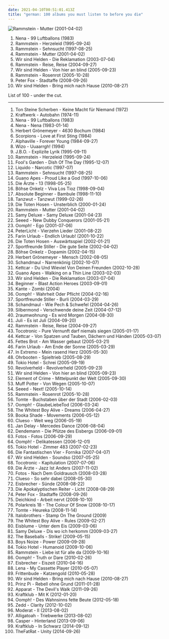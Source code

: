 ```yaml
---
date: 2021-04-10T00:51:01.413Z
title: "german: 100 albums you must listen to before you die"
---
```

![Rammstein - Mutter (2001-04-02)](http://coverartarchive.org/release/b18729d7-287e-4519-9397-b9f3e079cd3d/2981256085-500.jpg "Rammstein - Mutter (2001-04-02)")
<ol class="albums">
<li data-cover="http://coverartarchive.org/release/e38790fe-0b99-45ac-b540-9b7cf2742d94/19025705025-500.jpg" data-tags="german" role="button">Nena - 99 Luftballons (1983)</li>
<li data-cover="http://coverartarchive.org/release/b2349c8c-4986-4d4e-b2a0-285825f686c3/2192586485-500.jpg" data-tags="industrial metal" role="button">Rammstein - Herzeleid (1995-09-24)</li>
<li data-cover="http://coverartarchive.org/release/c57b9cc3-4f1b-4f2d-b815-e78126c659ff/24415350757-500.jpg" data-tags="industrial metal" role="button">Rammstein - Sehnsucht (1997-08-25)</li>
<li data-cover="http://coverartarchive.org/release/b18729d7-287e-4519-9397-b9f3e079cd3d/2981256085-500.jpg" data-tags="industrial metal" role="button">Rammstein - Mutter (2001-04-02)</li>
<li data-cover="http://coverartarchive.org/release/014ed961-6515-371e-80c9-e4ce89e08c0e/4819589657-500.jpg" data-tags="german" role="button">Wir sind Helden - Die Reklamation (2003-07-04)</li>
<li data-cover="http://coverartarchive.org/release/2f55fcce-b536-3ec4-92f7-54f5f8fa1edf/21713078387-500.jpg" data-tags="industrial metal" role="button">Rammstein - Reise, Reise (2004-09-27)</li>
<li data-cover="https://img.discogs.com/rLFbd4wzHfqWV4t0KBl6bD56rUQ=/fit-in/600x523/filters:strip_icc():format(jpeg):mode_rgb():quality(90)/discogs-images/R-927793-1242079929.jpeg.jpg" data-tags="german, pop" role="button">Wir sind Helden - Von hier an blind (2005-09-23)</li>
<li data-cover="http://coverartarchive.org/release/74ebf682-b859-40f2-b912-49d4bf6edcaf/7101368668-500.jpg" data-tags="industrial metal" role="button">Rammstein - Rosenrot (2005-10-28)</li>
<li data-cover="http://coverartarchive.org/release/d57ff9e6-3ece-429b-bf5f-75d505f7cfe1/15248740702-500.jpg" data-tags="dancehall, german" role="button">Peter Fox - Stadtaffe (2008-09-26)</li>
<li data-cover="https://img.discogs.com/7EklQeehX3bIpVPJ_e4dGQ_j1IA=/fit-in/500x500/filters:strip_icc():format(jpeg):mode_rgb():quality(90)/discogs-images/R-2416921-1282913483.jpeg.jpg" data-tags="pop, german, 00s, rockstars, tanzen, rockmusik, sandisfinis, muke, wsh bring mich nachhause, micha maat, der moment" role="button">Wir sind Helden - Bring mich nach Hause (2010-08-27)</li>
</ol>
List of 100 - under the cut.
<!-- more -->

_________________

<ol class="albums">
<li data-cover="http://coverartarchive.org/release/562dd75a-49eb-4088-8c69-26a2cd1fb411/19678163449-500.jpg" data-tags="german" role="button">
Ton Steine Scherben - Keine Macht für Niemand (1972)
</li>
<li data-cover="http://coverartarchive.org/release/8cc98515-1ffc-3d30-99b5-054056d1c295/13891846763-500.jpg" data-tags="electronic" role="button">
Kraftwerk - Autobahn (1974-11)
</li>
<li data-cover="http://coverartarchive.org/release/e38790fe-0b99-45ac-b540-9b7cf2742d94/19025705025-500.jpg" data-tags="german" role="button">
Nena - 99 Luftballons (1983)
</li>
<li data-cover="https://img.discogs.com/uwrfceLZT567EFIXiuz4vBorMR0=/fit-in/600x596/filters:strip_icc():format(jpeg):mode_rgb():quality(90)/discogs-images/R-492603-1517571917-6886.jpeg.jpg" data-tags="80s, german" role="button">
Nena - Nena (1983-01-14)
</li>
<li data-cover="http://coverartarchive.org/release/2176bfcd-867a-4168-942d-c718507d6abb/16452956288-500.jpg" data-tags="german, herbert groenemeyer - 4630 bochum" role="button">
Herbert Grönemeyer - 4630 Bochum (1984)
</li>
<li data-cover="http://coverartarchive.org/release/24335da0-8587-3d50-931e-082b7cf42cd7/20733595394-500.jpg" data-tags="hard rock" role="button">
Scorpions - Love at First Sting (1984)
</li>
<li data-cover="http://coverartarchive.org/release/07e8b1d1-6fa7-3baa-8658-026060ae06c5/14454641304-500.jpg" data-tags="80s" role="button">
Alphaville - Forever Young (1984-09-27)
</li>
<li data-cover="http://coverartarchive.org/release/9b416903-61ab-3b91-b653-ce445cdaa331/3306421249-500.jpg" data-tags="punk, punk rock, german" role="button">
Wizo - Uuaarrgh! (1994)
</li>
<li data-cover="http://coverartarchive.org/release/6a5c9ee5-3504-47ea-b3af-8c2c2a28ac69/8801508111-500.jpg" data-tags="german, fun metal" role="button">
J.B.O. - Explizite Lyrik (1995-09-11)
</li>
<li data-cover="http://coverartarchive.org/release/b2349c8c-4986-4d4e-b2a0-285825f686c3/2192586485-500.jpg" data-tags="industrial metal" role="button">
Rammstein - Herzeleid (1995-09-24)
</li>
<li data-cover="http://coverartarchive.org/release/dcfe8092-607d-43dd-88e5-4d4429f049c9/2107276861-500.jpg" data-tags="90s, pop, german, rock" role="button">
Fool's Garden - Dish Of The Day (1995-12-07)
</li>
<li data-cover="http://coverartarchive.org/release/4564cd79-adbe-41ef-82fd-0a7d40e68da7/11732673965-500.jpg" data-tags="90s" role="button">
Liquido - Narcotic (1997-07)
</li>
<li data-cover="http://coverartarchive.org/release/c57b9cc3-4f1b-4f2d-b815-e78126c659ff/24415350757-500.jpg" data-tags="industrial metal" role="button">
Rammstein - Sehnsucht (1997-08-25)
</li>
<li data-cover="https://img.discogs.com/oC80XbUu1pNPEjJuxSL9mIE4OAw=/fit-in/600x922/filters:strip_icc():format(jpeg):mode_rgb():quality(90)/discogs-images/R-3500374-1332874280.jpeg.jpg" data-tags="alternative rock" role="button">
Guano Apes - Proud Like a God (1997-10-06)
</li>
<li data-cover="http://coverartarchive.org/release/5136b498-769c-4a15-9989-f321d4a1723d/6278219503-500.jpg" data-tags="punk rock" role="button">
Die Ärzte - 13 (1998-05-25)
</li>
<li data-cover="http://coverartarchive.org/release/76836051-3547-4ca8-8567-c146cadfaca6/18251719247-500.jpg" data-tags="hard rock, german, rock, onkelz" role="button">
Böhse Onkelz - Viva Los Tioz (1998-09-04)
</li>
<li data-cover="http://coverartarchive.org/release/8377002d-790b-41f4-a152-d2f6ba6ea736/3349699606-500.jpg" data-tags="german hip hop, german hip-hop" role="button">
Absolute Beginner - Bambule (1998-11-10)
</li>
<li data-cover="http://coverartarchive.org/release/7bda0240-f1d4-4c5c-b50d-a46fe30af5d7/12568057157-500.jpg" data-tags="german, tanzwut-tanzwut, metal, mittelalter-mix" role="button">
Tanzwut - Tanzwut (1999-02-26)
</li>
<li data-cover="https://img.discogs.com/860Jtns8oDOGHGd84Mk9NlLEmos=/fit-in/600x530/filters:strip_icc():format(jpeg):mode_rgb():quality(90)/discogs-images/R-527896-1271536925.jpeg.jpg" data-tags="german, die toten hosen, punk, punk rock" role="button">
Die Toten Hosen - Unsterblich (2000-01-24)
</li>
<li data-cover="http://coverartarchive.org/release/b18729d7-287e-4519-9397-b9f3e079cd3d/2981256085-500.jpg" data-tags="industrial metal" role="button">
Rammstein - Mutter (2001-04-02)
</li>
<li data-cover="https://img.discogs.com/Z3uHmw4TYJHDabV1jJBBstOhvK4=/fit-in/600x595/filters:strip_icc():format(jpeg):mode_rgb():quality(90)/discogs-images/R-362701-1389771905-9340.jpeg.jpg" data-tags="hip-hop, german, german hip hop" role="button">
Samy Deluxe - Samy Deluxe (2001-04-23)
</li>
<li data-cover="http://coverartarchive.org/release/aa8f796b-28e8-4b46-92ab-ae4d74c6dfa0/11539914728-500.jpg" data-tags="reggae" role="button">
Seeed - New Dubby Conquerors (2001-05-21)
</li>
<li data-cover="http://coverartarchive.org/release/efef71e6-cfbd-4b7e-9ec3-c541a5d38257/14371795754-500.jpg" data-tags="industrial metal, german" role="button">
Oomph! - Ego (2001-07-06)
</li>
<li data-cover="http://coverartarchive.org/release/37b39f1f-b281-4e25-bb2b-1ee4e9d3cd4b/11530878965-500.jpg" data-tags="german" role="button">
PeterLicht - Vierzehn Lieder (2001-08-22)
</li>
<li data-cover="http://coverartarchive.org/release/81032d7f-3915-4016-b1f5-606926329bb0/3323486482-500.jpg" data-tags="deutsch, german, punk" role="button">
Farin Urlaub - Endlich Urlaub! (2001-10-22)
</li>
<li data-cover="http://coverartarchive.org/release/7bd81615-478e-4c0e-9248-39cd077eac69/3330315650-500.jpg" data-tags="punk rock, punk" role="button">
Die Toten Hosen - Auswärtsspiel (2002-01-21)
</li>
<li data-cover="https://img.discogs.com/xGvkXOyRDVoU71fFnepT6jXcJgQ=/fit-in/160x159/filters:strip_icc():format(jpeg):mode_rgb():quality(90)/discogs-images/R-1030151-1185961466.jpeg.jpg" data-tags="deutschrock, rock, german" role="button">
Sportfreunde Stiller - Die gute Seite (2002-04-02)
</li>
<li data-cover="http://coverartarchive.org/release/3b3d0e02-672d-4b1d-90f7-7bb9a17f8038/15564470706-500.jpg" data-tags="hard rock, german" role="button">
Böhse Onkelz - Dopamin (2002-04-15)
</li>
<li data-cover="https://img.discogs.com/aKGZZY2YKAMrt0FWKGUSegb4ST4=/fit-in/600x521/filters:strip_icc():format(jpeg):mode_rgb():quality(90)/discogs-images/R-580150-1216849792.jpeg.jpg" data-tags="german" role="button">
Herbert Grönemeyer - Mensch (2002-08-05)
</li>
<li data-cover="http://coverartarchive.org/release/90312886-40f4-4369-bcd4-4aa76054c706/13515628922-500.jpg" data-tags="folk rock" role="button">
Schandmaul - Narrenkönig (2002-10-07)
</li>
<li data-cover="http://coverartarchive.org/release/9487dab6-a5df-4fce-b37e-b5d811eebafd/3366701687-500.jpg" data-tags="deutsch" role="button">
Kettcar - Du Und Wieviel Von Deinen Freunden (2002-10-28)
</li>
<li data-cover="http://coverartarchive.org/release/40e7c84f-309b-4d2e-b93c-c9d56f682665/17105713835-500.jpg" data-tags="alternative rock" role="button">
Guano Apes - Walking on a Thin Line (2003-02-03)
</li>
<li data-cover="http://coverartarchive.org/release/014ed961-6515-371e-80c9-e4ce89e08c0e/4819589657-500.jpg" data-tags="german" role="button">
Wir sind Helden - Die Reklamation (2003-07-04)
</li>
<li data-cover="http://coverartarchive.org/release/d509ac03-18cf-45b8-94ab-ab8617fb9f99/3349734538-500.jpg" data-tags="german hiphop, hip-hop, hip hop, german" role="button">
Beginner - Blast Action Heroes (2003-09-01)
</li>
<li data-cover="https://img.discogs.com/GAZOFadHoxthIv5zTd3kUrkLOj4=/fit-in/300x300/filters:strip_icc():format(jpeg):mode_rgb():quality(90)/discogs-images/R-518271-1128616098.jpeg.jpg" data-tags="indie rock, german" role="button">
Kante - Zombi (2004)
</li>
<li data-cover="https://img.discogs.com/Z8fZAd0RvvrRuyWLNR8nblD_efY=/fit-in/600x636/filters:strip_icc():format(jpeg):mode_rgb():quality(90)/discogs-images/R-13364776-1559511721-3658.jpeg.jpg" data-tags="industrial metal" role="button">
Oomph! - Wahrheit Oder Pflicht (2004-02-16)
</li>
<li data-cover="http://coverartarchive.org/release/b8142c5d-3180-4f59-a9d3-880904621f73/7170268518-500.jpg" data-tags="deutschrock, sportfreunde stiller" role="button">
Sportfreunde Stiller - Burli (2004-03-29)
</li>
<li data-cover="http://coverartarchive.org/release/ad8350ac-5126-4bc5-b053-8509b816a9dc/13515639091-500.jpg" data-tags="folk metal, schandmaul, metal, german" role="button">
Schandmaul - Wie Pech & Schwefel (2004-04-26)
</li>
<li data-cover="http://coverartarchive.org/release/a4b9461b-db45-49cf-b214-b12e8f299e79/7179808332-500.jpg" data-tags="silbermond, rock" role="button">
Silbermond - Verschwende deine Zeit (2004-07-12)
</li>
<li data-cover="http://coverartarchive.org/release/b21fed09-17fe-3ab2-bbe6-5bf54ce9f43a/1889478274-500.jpg" data-tags="german, electronic" role="button">
2raumwohnung - Es wird Morgen (2004-08-30)
</li>
<li data-cover="http://coverartarchive.org/release/b32b3292-55db-4883-adaf-786171f381a1/10431090135-500.jpg" data-tags="german" role="button">
Juli - Es ist Juli (2004-09-20)
</li>
<li data-cover="http://coverartarchive.org/release/2f55fcce-b536-3ec4-92f7-54f5f8fa1edf/21713078387-500.jpg" data-tags="industrial metal" role="button">
Rammstein - Reise, Reise (2004-09-27)
</li>
<li data-cover="http://coverartarchive.org/release/26bf3e36-a8ac-45fa-891f-80a378901a6b/3376869262-500.jpg" data-tags="german, indie, 00s, hamburger schule" role="button">
Tocotronic - Pure Vernunft darf niemals siegen (2005-01-17)
</li>
<li data-cover="http://coverartarchive.org/release/4ef75fd8-9b02-4bfc-bacd-002846dc6f63/5555494044-500.jpg" data-tags="deutsch" role="button">
Kettcar - Von Spatzen und Tauben, Dächern und Händen (2005-03-07)
</li>
<li data-cover="http://coverartarchive.org/release/7caecf9e-6fb2-4def-95ef-5cdf6dd05410/7479710791-500.jpg" data-tags="hip hop, german, deutsch" role="button">
Fettes Brot - Am Wasser gebaut (2005-03-21)
</li>
<li data-cover="http://coverartarchive.org/release/ee2ded2b-e706-4e20-9ae6-98bba2e4e291/8610003714-500.jpg" data-tags="punk rock" role="button">
Farin Urlaub - Am Ende der Sonne (2005-03-29)
</li>
<li data-cover="http://coverartarchive.org/release/bb66ac86-d288-4748-a02c-9a0b1faa0a69/13574768662-500.jpg" data-tags="folk metal" role="button">
In Extremo - Mein rasend Herz (2005-05-30)
</li>
<li data-cover="http://coverartarchive.org/release/ba4905a7-3e02-4800-971b-6a7498634e62/14402305789-500.jpg" data-tags="german, reggae, berlin" role="button">
Ohrbooten - Spieltrieb (2005-08-29)
</li>
<li data-cover="https://img.discogs.com/G02_wI1hRJo7nOuoOExIdBu22hs=/fit-in/600x511/filters:strip_icc():format(jpeg):mode_rgb():quality(90)/discogs-images/R-695819-1372415689-1175.jpeg.jpg" data-tags="emo, german, tokio hotel, rock" role="button">
Tokio Hotel - Schrei (2005-09-19)
</li>
<li data-cover="http://coverartarchive.org/release/6692240d-55c2-471f-8b9e-f4b5f575e2d1/16951049106-500.jpg" data-tags="german, rock" role="button">
Revolverheld - Revolverheld (2005-09-23)
</li>
<li data-cover="https://img.discogs.com/rLFbd4wzHfqWV4t0KBl6bD56rUQ=/fit-in/600x523/filters:strip_icc():format(jpeg):mode_rgb():quality(90)/discogs-images/R-927793-1242079929.jpeg.jpg" data-tags="german, pop" role="button">
Wir sind Helden - Von hier an blind (2005-09-23)
</li>
<li data-cover="https://img.discogs.com/8L5YZIN096fHanuOwsZePa7eTtA=/fit-in/202x200/filters:strip_icc():format(jpeg):mode_rgb():quality(90)/discogs-images/R-754756-1155478794.jpeg.jpg" data-tags="element of crime" role="button">
Element of Crime - Mittelpunkt der Welt (2005-09-30)
</li>
<li data-cover="http://coverartarchive.org/release/054e623b-57ce-42fb-bb62-f1c82dfedf1d/4801247210-500.jpg" data-tags="german" role="button">
Muff Potter - Von Wegen (2005-10-07)
</li>
<li data-cover="https://img.discogs.com/GUq_JB_l0I6gNuYQSQcD1jqJhAU=/fit-in/600x605/filters:strip_icc():format(jpeg):mode_rgb():quality(90)/discogs-images/R-1910644-1502355394-1079.jpeg.jpg" data-tags="reggae, dancehall" role="button">
Seeed - Next! (2005-10-14)
</li>
<li data-cover="http://coverartarchive.org/release/74ebf682-b859-40f2-b912-49d4bf6edcaf/7101368668-500.jpg" data-tags="industrial metal" role="button">
Rammstein - Rosenrot (2005-10-28)
</li>
<li data-cover="http://coverartarchive.org/release/55ed3bfc-d023-45b7-9905-c4a3ff6e2e2a/3376905685-500.jpg" data-tags="german, deutsch, hamburger schule" role="button">
Tomte - Buchstaben über der Stadt (2006-02-03)
</li>
<li data-cover="http://coverartarchive.org/release/527a5356-b45f-4665-bbe0-b481ebfcdd49/15859334735-500.jpg" data-tags="industrial metal" role="button">
Oomph! - GlaubeLiebeTod (2006-03-24)
</li>
<li data-cover="http://coverartarchive.org/release/991663bf-fc45-422f-bf7f-7e713c22b591/17925341829-500.jpg" data-tags="indie" role="button">
The Whitest Boy Alive - Dreams (2006-04-27)
</li>
<li data-cover="http://coverartarchive.org/release/5c89b423-8b51-4532-a5e6-2e077a76d6ed/3201197255-500.jpg" data-tags="electronic, electro, minimal" role="button">
Booka Shade - Movements (2006-05-12)
</li>
<li data-cover="http://coverartarchive.org/release/5debf44a-74f5-47cb-b32e-9ccbee99e76e/3376054171-500.jpg" data-tags="german, deutsch" role="button">
Clueso - Weit weg (2006-05-19)
</li>
<li data-cover="https://img.discogs.com/tCOn4wAL3rvCewYqfO4cLnE2nz0=/fit-in/600x600/filters:strip_icc():format(jpeg):mode_rgb():quality(90)/discogs-images/R-762503-1539810241-4437.jpeg.jpg" data-tags="reggae, german, funk" role="button">
Jan Delay - Mercedes Dance (2006-08-04)
</li>
<li data-cover="https://img.discogs.com/KWEnPJ_GVw_dAEGjAQccPTez4tE=/fit-in/300x300/filters:strip_icc():format(jpeg):mode_rgb():quality(90)/discogs-images/R-963276-1208986567.jpeg.jpg" data-tags="hip hop, deutscher hiphop" role="button">
Dendemann - Die Pfütze des Eisbergs (2006-09-01)
</li>
<li data-cover="http://coverartarchive.org/release/8e399300-e2d0-4836-ade1-67783e8aba6c/1594214502-500.jpg" data-tags="german" role="button">
Fotos - Fotos (2006-09-29)
</li>
<li data-cover="http://coverartarchive.org/release/446531b3-47a1-4caf-8815-dab5b6734dde/9819885655-500.jpg" data-tags="industrial metal" role="button">
Oomph! - Delikatessen (2006-12-01)
</li>
<li data-cover="http://coverartarchive.org/release/e0794c3b-2f66-41fc-8619-cf859d64353c/7595175908-500.jpg" data-tags="tokio hotel, rock, german" role="button">
Tokio Hotel - Zimmer 483 (2007-02-23)
</li>
<li data-cover="http://coverartarchive.org/release/8208c422-13eb-4ade-98e4-fd551f3cd67a/12899177229-500.jpg" data-tags="hip hop, deutsch, german" role="button">
Die Fantastischen Vier - Fornika (2007-04-07)
</li>
<li data-cover="http://coverartarchive.org/release/b3f836e8-2445-4a48-888f-f54894b93192/10431486482-500.jpg" data-tags="pop, deutsch, german" role="button">
Wir sind Helden - Soundso (2007-05-25)
</li>
<li data-cover="http://coverartarchive.org/release/d17bfe8d-b962-4fa5-bf71-efbe76a201ce/4817979360-500.jpg" data-tags="indie, deutsch, german, hamburger schule" role="button">
Tocotronic - Kapitulation (2007-07-06)
</li>
<li data-cover="http://coverartarchive.org/release/6a81122a-d183-4008-ad9f-fcc8dd2b31b2/2140773824-500.jpg" data-tags="punk, deutschrock, punk rock, deutsch" role="button">
Die Ärzte - Jazz Ist Anders (2007-11-02)
</li>
<li data-cover="https://img.discogs.com/qzlW8t5AFmKYH4gFc8H440mJfUo=/fit-in/456x408/filters:strip_icc():format(jpeg):mode_rgb():quality(90)/discogs-images/R-2054920-1261748799.jpeg.jpg" data-tags="indie" role="button">
Fotos - Nach Dem Goldrausch (2008-03-28)
</li>
<li data-cover="http://coverartarchive.org/release/8a5f9fff-7e95-46e5-912c-4805719b9733/6800701218-500.jpg" data-tags="deutsch" role="button">
Clueso - So sehr dabei (2008-05-30)
</li>
<li data-cover="http://coverartarchive.org/release/ce2c806a-dcb3-4a0c-86a5-dae0fa9f98ac/12560256854-500.jpg" data-tags="german, neue deutsche haerte, industrial, industrial metal" role="button">
Eisbrecher - Sünde (2008-08-22)
</li>
<li data-cover="http://coverartarchive.org/release/c9cd04f8-ae91-4511-b7a9-350505e7106f/13548385324-500.jpg" data-tags="melodic death metal, german, epic metal" role="button">
Die Apokalyptischen Reiter - Licht (2008-08-29)
</li>
<li data-cover="http://coverartarchive.org/release/d57ff9e6-3ece-429b-bf5f-75d505f7cfe1/15248740702-500.jpg" data-tags="dancehall, german" role="button">
Peter Fox - Stadtaffe (2008-09-26)
</li>
<li data-cover="https://img.discogs.com/_pjIoMlx7MXFbuDl_d_0tblyJoE=/fit-in/240x240/filters:strip_icc():format(jpeg):mode_rgb():quality(90)/discogs-images/R-1631744-1233396114.jpeg.jpg" data-tags="electronic, deutsch" role="button">
Deichkind - Arbeit nervt (2008-10-10)
</li>
<li data-cover="http://coverartarchive.org/release/e74850d0-6106-4941-b984-deef8cd1b7bc/2140627855-500.jpg" data-tags="german, electronic" role="button">
Polarkreis 18 - The Colour Of Snow (2008-10-17)
</li>
<li data-cover="http://coverartarchive.org/release/0df75333-1452-4406-abf5-e5c8ff89e7b3/15876352106-500.jpg" data-tags="german" role="button">
Tomte - Heureka (2008-11-14)
</li>
<li data-cover="http://coverartarchive.org/release/70f98182-7a57-44a8-adeb-5aecaaeac206/9823154784-500.jpg" data-tags="trance, dance, techno, german" role="button">
Italobrothers - Stamp On The Ground (2009)
</li>
<li data-cover="https://img.discogs.com/CEympDX1u4FWYHhBclMI9h-ijx8=/fit-in/500x500/filters:strip_icc():format(jpeg):mode_rgb():quality(90)/discogs-images/R-1626055-1233084808.jpeg.jpg" data-tags="indie" role="button">
The Whitest Boy Alive - Rules (2009-02-27)
</li>
<li data-cover="https://img.discogs.com/LfBjYCCBm98bfW3TdVXhdeigAd0=/fit-in/600x601/filters:strip_icc():format(jpeg):mode_rgb():quality(90)/discogs-images/R-1334744-1599234149-9074.jpeg.jpg" data-tags="gothic, german, eisblume" role="button">
Eisblume - Unter dem Eis (2009-03-06)
</li>
<li data-cover="http://coverartarchive.org/release/9370f31c-6879-42d4-99d0-3eece1c428d1/24502538812-500.jpg" data-tags="german" role="button">
Samy Deluxe - Dis wo ich herkomm (2009-03-27)
</li>
<li data-cover="http://coverartarchive.org/release/1ee17f89-66f8-3ce2-8b11-68e088f988bd/6791775045-500.jpg" data-tags="rock" role="button">
The Baseballs - Strike! (2009-05-15)
</li>
<li data-cover="http://coverartarchive.org/release/124251b9-057f-35ab-a0cf-8f9366482ced/17897598255-500.jpg" data-tags="electronic" role="button">
Boys Noize - Power (2009-09-28)
</li>
<li data-cover="https://img.discogs.com/fPRaFPdnrNcEuhIZkSVlDnlhiEc=/fit-in/225x225/filters:strip_icc():format(jpeg):mode_rgb():quality(90)/discogs-images/R-2442497-1451244676-2555.jpeg.jpg" data-tags="rock, humanoid, german, tokio hotel" role="button">
Tokio Hotel - Humanoid (2009-10-06)
</li>
<li data-cover="https://img.discogs.com/2juM1ZsU32l-m5L9XaWDg514H5E=/fit-in/500x500/filters:strip_icc():format(jpeg):mode_rgb():quality(90)/discogs-images/R-2048249-1264011671.jpeg.jpg" data-tags="industrial metal" role="button">
Rammstein - Liebe ist für alle da (2009-10-16)
</li>
<li data-cover="http://coverartarchive.org/release/efd254da-374f-4e8b-a971-5c424b217f1d/9819901623-500.jpg" data-tags="rock, german" role="button">
Oomph! - Truth or Dare (2010-02-26)
</li>
<li data-cover="https://img.discogs.com/thXyIT0W1e1nXC85ZdWHyP5uj4M=/fit-in/600x595/filters:strip_icc():format(jpeg):mode_rgb():quality(90)/discogs-images/R-16422330-1607643917-9605.jpeg.jpg" data-tags="industrial, industrial metal, eisbrecher" role="button">
Eisbrecher - Eiszeit (2010-04-16)
</li>
<li data-cover="http://coverartarchive.org/release/8882c8b3-e7b9-4b7a-aaa8-d878c245acf0/16628456741-500.jpg" data-tags="pop, female vocalists, 10s, lena" role="button">
Lena - My Cassette Player (2010-05-07)
</li>
<li data-cover="http://coverartarchive.org/release/6c677821-4dd5-30e8-b4db-0f4c9d622156/2660077026-500.jpg" data-tags="new wave, german, electronic music, audiolith records, 2010s, tristan, studio album, akord, frittenbude, katzengold, micha maat, aggroschlager, les bummms boys, sun of a gun, milz, pyrite, k1r7m, jakob haeglsperger, johannes roegner, martin steer" role="button">
Frittenbude - Katzengold (2010-05-28)
</li>
<li data-cover="https://img.discogs.com/7EklQeehX3bIpVPJ_e4dGQ_j1IA=/fit-in/500x500/filters:strip_icc():format(jpeg):mode_rgb():quality(90)/discogs-images/R-2416921-1282913483.jpeg.jpg" data-tags="pop, german, 00s, rockstars, tanzen, rockmusik, sandisfinis, muke, wsh bring mich nachhause, micha maat, der moment" role="button">
Wir sind Helden - Bring mich nach Hause (2010-08-27)
</li>
<li data-cover="https://img.discogs.com/8-UtU6t5xv0TPAiOsbftiLaRdeE=/fit-in/600x598/filters:strip_icc():format(jpeg):mode_rgb():quality(90)/discogs-images/R-2676615-1602635997-6428.jpeg.jpg" data-tags="german" role="button">
Prinz Pi - Rebell ohne Grund (2011-01-28)
</li>
<li data-cover="https://img.discogs.com/GozW49NBtRGHP72sChmrFA69m7M=/fit-in/230x230/filters:strip_icc():format(jpeg):mode_rgb():quality(90)/discogs-images/R-309857-1170001126.jpeg.jpg" data-tags="electronic, ambient" role="button">
Apparat - The Devil's Walk (2011-09-26)
</li>
<li data-cover="https://img.discogs.com/Juk9_vxWj9WDFv92RUj3qNFuvjM=/fit-in/600x600/filters:strip_icc():format(jpeg):mode_rgb():quality(90)/discogs-images/R-3352886-1327922196.jpeg.jpg" data-tags="indie rock" role="button">
Kraftklub - Mit K (2012-01-20)
</li>
<li data-cover="http://coverartarchive.org/release/a6a50660-4288-44f4-8ad8-8d2e0b9bdfe9/24327738378-500.jpg" data-tags="electronic, german, album, may, sony, neue deutsche härte, columbia records, 18 may, may 2012, eleventh, 18 may 2012, eleventh album" role="button">
Oomph! - Des Wahnsinns fette Beute (2012-05-18)
</li>
<li data-cover="http://coverartarchive.org/release/fee67a94-3330-4b92-91dd-57d944d57e1e/11172117630-500.jpg" data-tags="electro house, house" role="button">
Zedd - Clarity (2012-10-02)
</li>
<li data-cover="http://coverartarchive.org/release/85e2a875-f9be-4cb3-bd75-eb5c17ca3147/4924262436-500.jpg" data-tags="electronic" role="button">
Moderat - II (2013-08-02)
</li>
<li data-cover="http://coverartarchive.org/release/219ba201-2af2-4dd0-923c-78a63a362950/5934586697-500.jpg" data-tags="rap, german, deutschrap, albums christian alexander tietgen owns" role="button">
Alligatoah - Triebwerke (2013-08-02)
</li>
<li data-cover="https://img.discogs.com/WzQ5BNY1Lr2Caa71O1jckUgTY3c=/fit-in/598x600/filters:strip_icc():format(jpeg):mode_rgb():quality(90)/discogs-images/R-4945103-1380206657-4419.jpeg.jpg" data-tags="german" role="button">
Casper - Hinterland (2013-09-06)
</li>
<li data-cover="http://coverartarchive.org/release/fd0d7af2-1267-420b-97d0-d28c0c91c06f/10528062400-500.jpg" data-tags="indie, german" role="button">
Kraftklub - In Schwarz (2014-09-12)
</li>
<li data-cover="http://coverartarchive.org/release/9c8c937f-eda5-4aae-9f66-de46481e1e21/8558749915-500.jpg" data-tags="electronic, dance, britpop, chiptune, german, glitch hop" role="button">
TheFatRat - Unity (2014-09-26)
</li>
</ol>